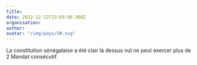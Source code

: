 ```yaml
---
title: 
date: 2022-12-22T23:03:06.960Z
organisation: 
author: 
avatar: "/img/pays/SN.svg"
---
```


La constitution sénégalaise a été clair là dessus nul ne peut exercer plus de 2 Mandat consécutif 